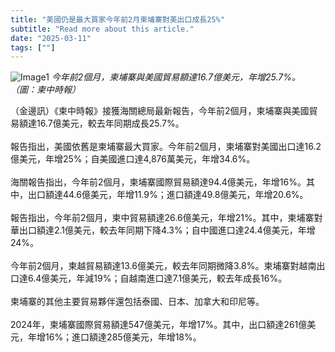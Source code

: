 ```yaml
---
title: "美國仍是最大買家今年前2月柬埔寨對美出口成長25%"
subtitle: "Read more about this article."
date: "2025-03-11"
tags: [""]
---
```


![Image1](/thumbnails/us-exports-growth.jpg "Meeting")
*今年前2個月，柬埔寨與美國貿易額達16.7億美元，年增25.7%。 （圖：柬中時報）*

（金邊訊）《柬中時報》接獲海關總局最新報告，今年前2個月，柬埔寨與美國貿易額達16.7億美元，較去年同期成長25.7%。<br/><br/>
報告指出，美國依舊是柬埔寨最大買家。今年前2個月，柬埔寨對美國出口達16.2億美元，年增25%；自美國進口達4,876萬美元，年增34.6%。<br/><br/>
海關報告指出，今年前2個月，柬埔寨國際貿易額達94.4億美元，年增16%。其中，出口額達44.6億美元，年增11.9%；進口額達49.8億美元，年增20.6%。<br/><br/>
報告指出，今年前2個月，柬中貿易額達26.6億美元，年增21%。其中，柬埔寨對華出口額達2.1億美元，較去年同期下降4.3%；自中國進口達24.4億美元，年增24%。<br/><br/>
今年前2個月，柬越貿易額達13.6億美元，較去年同期微降3.8%。柬埔寨對越南出口達6.4億美元，年減19%；自越南進口達7.1億美元，較去年成長16%。<br/><br/>
柬埔寨的其他主要貿易夥伴還包括泰國、日本、加拿大和印尼等。<br/><br/>
2024年，柬埔寨國際貿易額達547億美元，年增17%。其中，出口額達261億美元，年增16%；進口額達285億美元，年增18%。